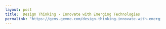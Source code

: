 ```yaml
---
layout: post
title:  Design Thinking - Innovate with Emerging Technologies
permalink: "https://gems.gevme.com/design-thinking-innovate-with-emerging-technologies"
---
```

